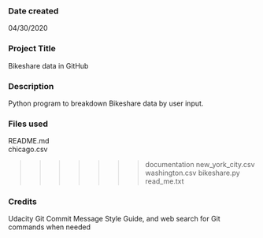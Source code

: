 ### Date created
04/30/2020

### Project Title
Bikeshare data in GitHub

### Description
Python program to breakdown Bikeshare data by user input.

### Files used

README.md <br>
chicago.csv <br>
>>>>>>> documentation
new_york_city.csv
washington.csv
bikeshare.py
read_me.txt

### Credits

Udacity Git Commit Message Style Guide, and web search for Git commands when needed 

